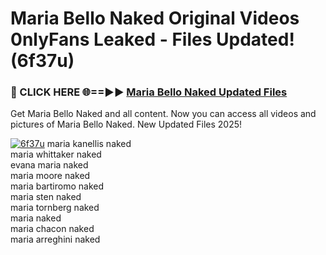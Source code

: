 # Maria Bello Naked Original Videos 0nlyFans Leaked - Files Updated! (6f37u)

<h3>🔴 CLICK HERE 🌐==►► <a href="https://tinyurl.com/yckcrads" rel="nofollow">Maria Bello Naked Updated Files</a></h3>

Get Maria Bello Naked and all content. Now you can access all videos and pictures of Maria Bello Naked. New Updated Files 2025!

[![6f37u](https://i.imgur.com/hpKpOFt.gif)](https://tinyurl.com/yckcrads)
maria kanellis naked<br>
maria whittaker naked<br>
evana maria naked<br>
maria moore naked<br>
maria bartiromo naked<br>
maria sten naked<br>
maria tornberg naked<br>
maria naked<br>
maria chacon naked<br>
maria arreghini naked